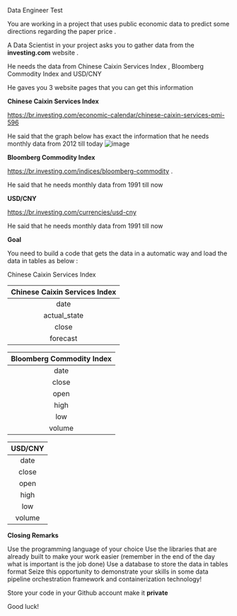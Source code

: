 Data Engineer Test

You are working in a project that uses public economic data to predict some directions regarding the paper price .

A Data Scientist in your project asks you to gather data from the **investing.com** website .

He needs the data from Chinese Caixin Services Index , Bloomberg Commodity Index  and USD/CNY 

He gaves you 3 website pages that you can get this information 

**Chinese Caixin Services Index**

https://br.investing.com/economic-calendar/chinese-caixin-services-pmi-596

He said that the graph below has exact the information that he needs  monthly data from 2012 till today 
![image](https://user-images.githubusercontent.com/100236949/155219031-fd66bb59-b3f8-450f-9a7f-df1df35f70b7.png)



**Bloomberg Commodity Index**

https://br.investing.com/indices/bloomberg-commodity .

He said that he needs  monthly data from 1991 till now


**USD/CNY**

https://br.investing.com/currencies/usd-cny

He said that he needs  monthly data from 1991 till now

**Goal**

You need to build a code that gets the data in a automatic way and load the data in tables as below :



Chinese Caixin Services Index

| Chinese Caixin Services Index | 
| :---:  |
|date | 
|actual_state | 
|close | 
|forecast | 


| Bloomberg Commodity Index | 
| :---:  |
|date | 
|close | 
|open | 
|high | 
|low | 
|volume | 


| USD/CNY  | 
| :---:  |
|date | 
|close | 
|open | 
|high | 
|low | 
|volume | 



**Closing Remarks**


Use the programming language of your choice
Use the libraries that are already built to make your work easier (remember in the end of the day what is important is the job done)
Use a database to store the data in tables format
Seize this opportunity to demonstrate your skills in some data pipeline orchestration framework and containerization technology! 

Store your code in your Github account make it **private** 


Good luck!
